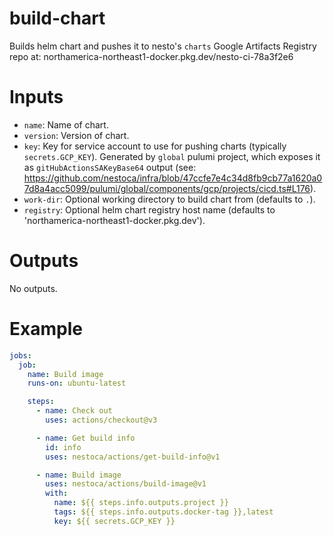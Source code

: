 # build-chart

Builds helm chart and pushes it to nesto's `charts` Google Artifacts Registry repo at:
northamerica-northeast1-docker.pkg.dev/nesto-ci-78a3f2e6

# Inputs

- `name`: Name of chart.
- `version`: Version of chart.
- `key`: Key for service account to use for pushing charts (typically `secrets.GCP_KEY`). Generated by `global` pulumi project, which exposes it as `gitHubActionsSAKeyBase64` output (see: https://github.com/nestoca/infra/blob/47ccfe7e4c34d8fb9cb77a1620a07d8a4acc5099/pulumi/global/components/gcp/projects/cicd.ts#L176).
- `work-dir`: Optional working directory to build chart from (defaults to `.`).
- `registry`: Optional helm chart registry host name (defaults to 'northamerica-northeast1-docker.pkg.dev').

# Outputs

No outputs.

# Example

```yaml
jobs:
  job:
    name: Build image
    runs-on: ubuntu-latest

    steps:
      - name: Check out
        uses: actions/checkout@v3

      - name: Get build info
        id: info
        uses: nestoca/actions/get-build-info@v1

      - name: Build image
        uses: nestoca/actions/build-image@v1
        with:
          name: ${{ steps.info.outputs.project }}
          tags: ${{ steps.info.outputs.docker-tag }},latest
          key: ${{ secrets.GCP_KEY }}
```
